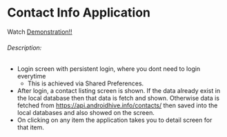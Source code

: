 # Contact Info Application 
Watch [Demonstration!!](https://confizpk-my.sharepoint.com/:v:/g/personal/faaz_ahmad_confiz_com/EVeaGhTXh5BEsU-qFCNH6IgB25hYWn6eievyf9geRrOgUg?e=8hXpM0)

###### Description:
- Login screen with persistent login, where you dont need to login everytime
  - This is achieved via Shared Preferences.
- After login, a contact listing screen is shown. If the data already exist in the local database then that data is fetch and shown. Otherwise data is fetched from https://api.androidhive.info/contacts/ then saved into the local databases and also showed on the screen.
- On clicking on any item the application takes you to detail screen for that item.

